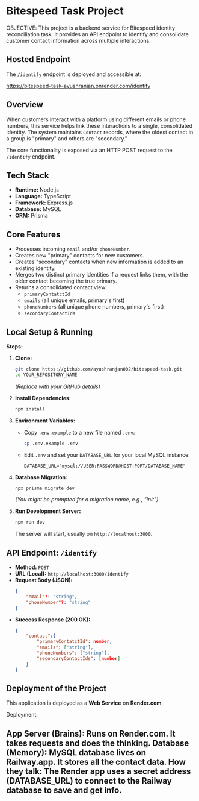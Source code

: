 # Bitespeed Task Project

OBJECTIVE:
This project is a backend service for Bitespeed identity reconciliation task. It provides an API endpoint to identify and consolidate customer contact information across multiple interactions. 

## Hosted Endpoint

The `/identify` endpoint is deployed and accessible at:

https://bitespeed-task-ayushranjan.onrender.com/identify



## Overview

When customers interact with a platform using different emails or phone numbers, this service helps link these interactions to a single, consolidated identity. The system maintains `Contact` records, where the oldest contact in a group is "primary" and others are "secondary."

The core functionality is exposed via an HTTP POST request to the `/identify` endpoint.

## Tech Stack

*   **Runtime:** Node.js
*   **Language:** TypeScript
*   **Framework:** Express.js
*   **Database:** MySQL
*   **ORM:** Prisma

## Core Features

*   Processes incoming `email` and/or `phoneNumber`.
*   Creates new "primary" contacts for new customers.
*   Creates "secondary" contacts when new information is added to an existing identity.
*   Merges two distinct primary identities if a request links them, with the older contact becoming the true primary.
*   Returns a consolidated contact view:
    *   `primaryContatctId`
    *   `emails` (all unique emails, primary's first)
    *   `phoneNumbers` (all unique phone numbers, primary's first)
    *   `secondaryContactIds`

## Local Setup & Running
**Steps:**

1.  **Clone:**
    ```bash
    git clone https://github.com/ayushranjan002/bitespeed-task.git
    cd YOUR_REPOSITORY_NAME
    ```
    *(Replace with your GitHub details)*

2.  **Install Dependencies:**
    ```bash
    npm install
    ```

3.  **Environment Variables:**
    *   Copy `.env.example` to a new file named `.env`:
        ```bash
        cp .env.example .env
        ```
    *   Edit `.env` and set your `DATABASE_URL` for your local MySQL instance:
        ```
        DATABASE_URL="mysql://USER:PASSWORD@HOST:PORT/DATABASE_NAME"
        ```

4.  **Database Migration:**
    ```bash
    npx prisma migrate dev
    ```
    *(You might be prompted for a migration name, e.g., "init")*

5.  **Run Development Server:**
    ```bash
    npm run dev
    ```
    The server will start, usually on `http://localhost:3000`.

## API Endpoint: `/identify`

*   **Method:** `POST`
*   **URL (Local):** `http://localhost:3000/identify`
*   **Request Body (JSON):**
    ```json
    {
        "email"?: "string",
        "phoneNumber"?: "string"
    }
    ```
*   **Success Response (200 OK):**
    ```json
    {
        "contact":{
            "primaryContatctId": number,
            "emails": ["string"],
            "phoneNumbers": ["string"],
            "secondaryContactIds": [number]
        }
    }
    ```

## Deployment of the Project

This application is deployed as a **Web Service** on **Render.com**.

Deployment:

App Server (Brains): Runs on Render.com. It takes requests and does the thinking.
Database (Memory): MySQL database lives on Railway.app. It stores all the contact data.
How they talk: The Render app uses a secret address (DATABASE_URL) to connect to the Railway database to save and get info.
---